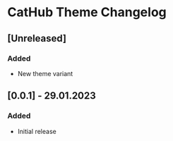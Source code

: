 <!-- Keep a Changelog guide -> https://keepachangelog.com -->

# CatHub Theme Changelog

## [Unreleased]
### Added
- New theme variant

## [0.0.1] - 29.01.2023
### Added
- Initial release